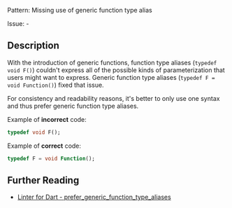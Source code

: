 Pattern: Missing use of generic function type alias

Issue: -

## Description

With the introduction of generic functions, function type aliases
(`typedef void F()`) couldn't express all of the possible kinds of
parameterization that users might want to express. Generic function type aliases
(`typedef F = void Function()`) fixed that issue.

For consistency and readability reasons, it's better to only use one syntax and thus prefer generic function type aliases.

Example of **incorrect** code:
```dart
typedef void F();
```

Example of **correct** code:
```dart
typedef F = void Function();
```

## Further Reading

* [Linter for Dart - prefer_generic_function_type_aliases](https://dart.dev/tools/linter-rules/prefer_generic_function_type_aliases)